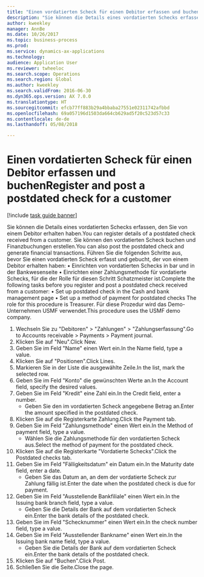 ```yaml
--- 
title: "Einen vordatierten Scheck für einen Debitor erfassen und buchen"
description: "Sie können die Details eines vordatierten Schecks erfassen, den Sie von einem Debitor erhalten haben."
author: kweekley
manager: AnnBe
ms.date: 10/26/2017
ms.topic: business-process
ms.prod: 
ms.service: dynamics-ax-applications
ms.technology: 
audience: Application User
ms.reviewer: twheeloc
ms.search.scope: Operations
ms.search.region: Global
ms.author: kweekley
ms.search.validFrom: 2016-06-30
ms.dyn365.ops.version: AX 7.0.0
ms.translationtype: HT
ms.sourcegitcommit: efcb77ff883b29a4bbaba27551e02311742afbbd
ms.openlocfilehash: 69a057196d1503da664cb629ad5f20c523d57c33
ms.contentlocale: de-de
ms.lasthandoff: 05/08/2018

---
```

# <a name="register-and-post-a-postdated-check-for-a-customer"></a><span data-ttu-id="547b4-103">Einen vordatierten Scheck für einen Debitor erfassen und buchen</span><span class="sxs-lookup"><span data-stu-id="547b4-103">Register and post a postdated check for a customer</span></span>

[!include [task guide banner](../../includes/task-guide-banner.md)]

<span data-ttu-id="547b4-104">Sie können die Details eines vordatierten Schecks erfassen, den Sie von einem Debitor erhalten haben.</span><span class="sxs-lookup"><span data-stu-id="547b4-104">You can register details of a postdated check received from a customer.</span></span> <span data-ttu-id="547b4-105">Sie können den vordatierten Scheck buchen und Finanzbuchungen erstellen.</span><span class="sxs-lookup"><span data-stu-id="547b4-105">You can also post the postdated check and generate financial transactions.</span></span>   <span data-ttu-id="547b4-106">Führen Sie die folgenden Schritte aus, bevor Sie einen vordatierten Scheck erfasst und gebucht, der von einem Debitor erhalten haben:   • Einrichten von vordatierten Schecks in bar und in der Bankwesenseite • Einrichten einer Zahlungsmethode für vordatierte Schecks, für die der Rolle für diesen Schritt Schatzmeister ist.</span><span class="sxs-lookup"><span data-stu-id="547b4-106">Complete the following tasks before you register and post a postdated check received from a customer:   • Set up postdated check in the Cash and bank management page • Set up a method of payment for postdated checks   The role for this procedure is Treasurer.</span></span> <span data-ttu-id="547b4-107">Für diese Prozedur wird das Demo-Unternehmen USMF verwendet.</span><span class="sxs-lookup"><span data-stu-id="547b4-107">This procedure uses the USMF demo company.</span></span>

1. <span data-ttu-id="547b4-108">Wechseln Sie zu "Debitoren" > "Zahlungen" > "Zahlungserfassung".</span><span class="sxs-lookup"><span data-stu-id="547b4-108">Go to Accounts receivable > Payments > Payment journal.</span></span>
2. <span data-ttu-id="547b4-109">Klicken Sie auf "Neu".</span><span class="sxs-lookup"><span data-stu-id="547b4-109">Click New.</span></span>
3. <span data-ttu-id="547b4-110">Geben Sie im Feld "Name" einen Wert ein.</span><span class="sxs-lookup"><span data-stu-id="547b4-110">In the Name field, type a value.</span></span>
4. <span data-ttu-id="547b4-111">Klicken Sie auf "Positionen".</span><span class="sxs-lookup"><span data-stu-id="547b4-111">Click Lines.</span></span>
5. <span data-ttu-id="547b4-112">Markieren Sie in der Liste die ausgewählte Zeile.</span><span class="sxs-lookup"><span data-stu-id="547b4-112">In the list, mark the selected row.</span></span>
6. <span data-ttu-id="547b4-113">Geben Sie im Feld "Konto" die gewünschten Werte an.</span><span class="sxs-lookup"><span data-stu-id="547b4-113">In the Account field, specify the desired values.</span></span>
7. <span data-ttu-id="547b4-114">Geben Sie im Feld "Kredit" eine Zahl ein.</span><span class="sxs-lookup"><span data-stu-id="547b4-114">In the Credit field, enter a number.</span></span>
    * <span data-ttu-id="547b4-115">Geben Sie den im vordatierten Scheck angegebene Betrag an.</span><span class="sxs-lookup"><span data-stu-id="547b4-115">Enter the amount specified in the postdated check.</span></span>  
8. <span data-ttu-id="547b4-116">Klicken Sie auf die Registerkarte Zahlung.</span><span class="sxs-lookup"><span data-stu-id="547b4-116">Click the Payment tab.</span></span>
9. <span data-ttu-id="547b4-117">Geben Sie im Feld "Zahlungsmethode" einen Wert ein.</span><span class="sxs-lookup"><span data-stu-id="547b4-117">In the Method of payment field, type a value.</span></span>
    * <span data-ttu-id="547b4-118">Wählen Sie die Zahlungsmethode für den vordatierten Scheck aus.</span><span class="sxs-lookup"><span data-stu-id="547b4-118">Select the method of payment for the postdated check.</span></span>  
10. <span data-ttu-id="547b4-119">Klicken Sie auf die Registerkarte "Vordatierte Schecks".</span><span class="sxs-lookup"><span data-stu-id="547b4-119">Click the Postdated checks tab.</span></span>
11. <span data-ttu-id="547b4-120">Geben Sie im Feld "Fälligkeitsdatum" ein Datum ein.</span><span class="sxs-lookup"><span data-stu-id="547b4-120">In the Maturity date field, enter a date.</span></span>
    * <span data-ttu-id="547b4-121">Geben Sie das Datum an, an dem der vordatierte Scheck zur Zahlung fällig ist.</span><span class="sxs-lookup"><span data-stu-id="547b4-121">Enter the date when the postdated check is due for payment.</span></span>  
12. <span data-ttu-id="547b4-122">Geben Sie im Feld "Ausstellende Bankfiliale" einen Wert ein.</span><span class="sxs-lookup"><span data-stu-id="547b4-122">In the Issuing bank branch field, type a value.</span></span>
    * <span data-ttu-id="547b4-123">Geben Sie die Details der Bank auf dem vordatierten Scheck ein.</span><span class="sxs-lookup"><span data-stu-id="547b4-123">Enter the bank details of the postdated check.</span></span>  
13. <span data-ttu-id="547b4-124">Geben Sie im Feld "Schecknummer" einen Wert ein.</span><span class="sxs-lookup"><span data-stu-id="547b4-124">In the check number field, type a value.</span></span>
14. <span data-ttu-id="547b4-125">Geben Sie im Feld "Ausstellender Bankname" einen Wert ein.</span><span class="sxs-lookup"><span data-stu-id="547b4-125">In the Issuing bank name field, type a value.</span></span>
    * <span data-ttu-id="547b4-126">Geben Sie die Details der Bank auf dem vordatierten Scheck ein.</span><span class="sxs-lookup"><span data-stu-id="547b4-126">Enter the bank details of the postdated check.</span></span>  
15. <span data-ttu-id="547b4-127">Klicken Sie auf "Buchen".</span><span class="sxs-lookup"><span data-stu-id="547b4-127">Click Post.</span></span>
16. <span data-ttu-id="547b4-128">Schließen Sie die Seite.</span><span class="sxs-lookup"><span data-stu-id="547b4-128">Close the page.</span></span>


